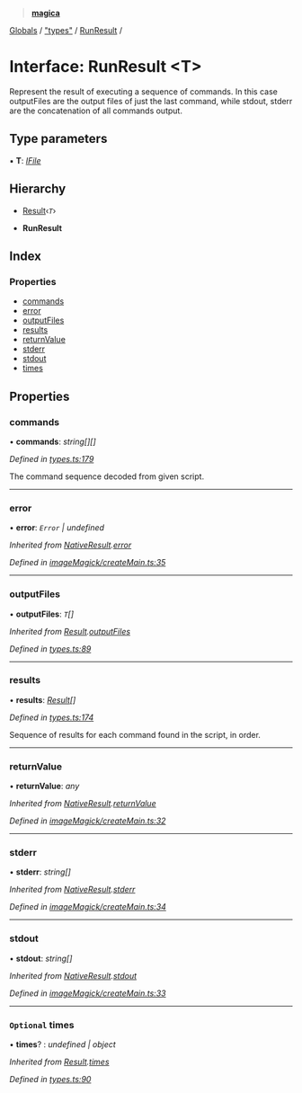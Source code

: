 > **[magica](../README.md)**

[Globals](../README.md) / ["types"](../modules/_types_.md) / [RunResult](_types_.runresult.md) /

# Interface: RunResult <**T**>

Represent the result of executing a sequence of commands. In this case outputFiles are the output files of
just the last command, while stdout, stderr are the concatenation of all commands output.

## Type parameters

▪ **T**: *[IFile](_types_.ifile.md)*

## Hierarchy

  * [Result](_types_.result.md)‹*`T`*›

  * **RunResult**

## Index

### Properties

* [commands](_types_.runresult.md#commands)
* [error](_types_.runresult.md#error)
* [outputFiles](_types_.runresult.md#outputfiles)
* [results](_types_.runresult.md#results)
* [returnValue](_types_.runresult.md#returnvalue)
* [stderr](_types_.runresult.md#stderr)
* [stdout](_types_.runresult.md#stdout)
* [times](_types_.runresult.md#optional-times)

## Properties

###  commands

• **commands**: *string[][]*

*Defined in [types.ts:179](https://github.com/cancerberoSgx/magica/blob/80b354c/src/types.ts#L179)*

The command sequence decoded from given script.

___

###  error

• **error**: *`Error` | undefined*

*Inherited from [NativeResult](_imagemagick_createmain_.nativeresult.md).[error](_imagemagick_createmain_.nativeresult.md#error)*

*Defined in [imageMagick/createMain.ts:35](https://github.com/cancerberoSgx/magica/blob/80b354c/src/imageMagick/createMain.ts#L35)*

___

###  outputFiles

• **outputFiles**: *`T`[]*

*Inherited from [Result](_types_.result.md).[outputFiles](_types_.result.md#outputfiles)*

*Defined in [types.ts:89](https://github.com/cancerberoSgx/magica/blob/80b354c/src/types.ts#L89)*

___

###  results

• **results**: *[Result](_types_.result.md)[]*

*Defined in [types.ts:174](https://github.com/cancerberoSgx/magica/blob/80b354c/src/types.ts#L174)*

Sequence of results for each command found in the script, in order.

___

###  returnValue

• **returnValue**: *any*

*Inherited from [NativeResult](_imagemagick_createmain_.nativeresult.md).[returnValue](_imagemagick_createmain_.nativeresult.md#returnvalue)*

*Defined in [imageMagick/createMain.ts:32](https://github.com/cancerberoSgx/magica/blob/80b354c/src/imageMagick/createMain.ts#L32)*

___

###  stderr

• **stderr**: *string[]*

*Inherited from [NativeResult](_imagemagick_createmain_.nativeresult.md).[stderr](_imagemagick_createmain_.nativeresult.md#stderr)*

*Defined in [imageMagick/createMain.ts:34](https://github.com/cancerberoSgx/magica/blob/80b354c/src/imageMagick/createMain.ts#L34)*

___

###  stdout

• **stdout**: *string[]*

*Inherited from [NativeResult](_imagemagick_createmain_.nativeresult.md).[stdout](_imagemagick_createmain_.nativeresult.md#stdout)*

*Defined in [imageMagick/createMain.ts:33](https://github.com/cancerberoSgx/magica/blob/80b354c/src/imageMagick/createMain.ts#L33)*

___

### `Optional` times

• **times**? : *undefined | object*

*Inherited from [Result](_types_.result.md).[times](_types_.result.md#optional-times)*

*Defined in [types.ts:90](https://github.com/cancerberoSgx/magica/blob/80b354c/src/types.ts#L90)*